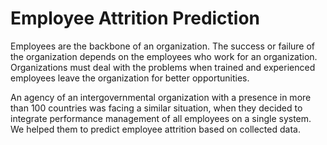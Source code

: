 # Employee Attrition Prediction

Employees are the backbone of an organization. The success or failure of the organization depends on the employees who work for an organization. Organizations must deal with the problems when trained and experienced employees leave the organization for better opportunities.

An agency of an intergovernmental organization with a presence in more than 100 countries was facing a similar situation, when they decided to integrate performance management of all employees on a single system. We helped them to predict employee attrition based on collected data.
